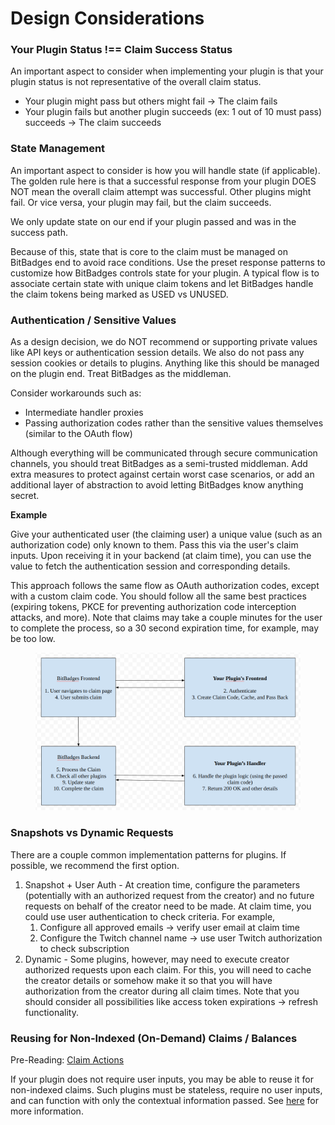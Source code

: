 # Design Considerations

### Your Plugin Status !== Claim Success Status

An important aspect to consider when implementing your plugin is that your plugin status is not representative of the overall claim status.

* Your plugin might pass but others might fail -> The claim fails
* Your plugin fails but another plugin succeeds (ex: 1 out of 10 must pass) succeeds -> The claim succeeds

### State Management

An important aspect to consider is how you will handle state (if applicable). The golden rule here is that a successful response from your plugin DOES NOT mean the overall claim attempt was successful. Other plugins might fail. Or vice versa, your plugin may fail, but the claim succeeds.

We only update state on our end if your plugin passed and was in the success path.

Because of this, state that is core to the claim must be managed on BitBadges end to avoid race conditions. Use the preset response patterns to customize how BitBadges controls state for your plugin. A typical flow is to associate certain state with unique claim tokens and let BitBadges handle the claim tokens being marked as USED vs UNUSED.

### **Authentication / Sensitive Values**

As a design decision, we do NOT recommend or supporting private values like API keys or authentication session details. We also do not pass any session cookies or details to plugins. Anything like this should be managed on the plugin end. Treat BitBadges as the middleman.

Consider workarounds such as:

* Intermediate handler proxies
* Passing authorization codes rather than the sensitive values themselves (similar to the OAuth flow)

Although everything will be communicated through secure communication channels, you should treat BitBadges as a semi-trusted middleman. Add extra measures to protect against certain worst case scenarios, or add an additional layer of abstraction to avoid letting BitBadges know anything secret.

**Example**

Give your authenticated user (the claiming user) a unique value (such as an authorization code) only known to them. Pass this via the user's claim inputs. Upon receiving it in your backend (at claim time), you can use the value to fetch the authentication session and corresponding details.

This approach follows the same flow as OAuth authorization codes, except with a custom claim code. You should follow all the same best practices (expiring tokens, PKCE for preventing authorization code interception attacks, and more). Note that claims may take a couple minutes for the user to complete the process, so a 30 second expiration time, for example, may be too low.

<figure><img src="../../../../.gitbook/assets/image (4) (1).png" alt=""><figcaption></figcaption></figure>

### **Snapshots vs Dynamic Requests**

There are a couple common implementation patterns for plugins. If possible, we recommend the first option.

1. Snapshot + User Auth - At creation time, configure the parameters (potentially with an authorized request from the creator) and no future requests on behalf of the creator need to be made. At claim time, you could use user authentication to check criteria. For example,
   1. Configure all approved emails -> verify user email at claim time
   2. Configure the Twitch channel name -> use user Twitch authorization to check subscription
2. Dynamic - Some plugins, however, may need to execute creator authorized requests upon each claim. For this, you will need to cache the creator details or somehow make it so that you will have authorization from the creator during all claim times. Note that you should consider all possibilities like access token expirations -> refresh functionality.

### Reusing for Non-Indexed (On-Demand) Claims / Balances

Pre-Reading: [Claim Actions](../../claim-actions.md)

If your plugin does not require user inputs, you may be able to reuse it for non-indexed claims. Such plugins must be stateless, require no user inputs, and can function with only the contextual information passed. See [here](../../claim-actions.md) for more information.
